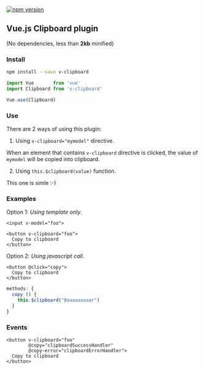 [![npm version](https://badge.fury.io/js/v-clipboard.svg)](https://badge.fury.io/js/v-clipboard)

## Vue.js Clipboard plugin

(No dependencies, less than **2kb** minified)

### Install

```bash
npm install --save v-clipboard
```

```javascript
import Vue       from 'vue'
import Clipboard from 'v-clipboard'

Vue.use(Clipboard)
```

### Use

There are 2 ways of using this plugin:

1. Using `v-clipboard="mymodel"` directive. 

When an element that contains `v-clipboard` directive is clicked, the value of `mymodel` will be copied into clipboard.

2. Using `this.$clipboard(value)` function.

This one is simle :-)

### Examples

Option 1: *Using template only*.

```vue
<input v-model="foo">

<button v-clipboard="foo">
  Copy to clipboard
</button> 
```

Option 2: *Using javascript call*.

```vue
<button @click="copy">
  Copy to clipboard
</button> 
```
```javascript
methods: {
  copy () {
    this.$clipboard("Baaaaaaaaar")
  }
}
```

### Events

```vue
<button v-clipboard="foo"
        @copy="clipboardSuccessHandler"
        @copy-error="clipboardErrorHandler">
  Copy to clipboard
</button> 
```
